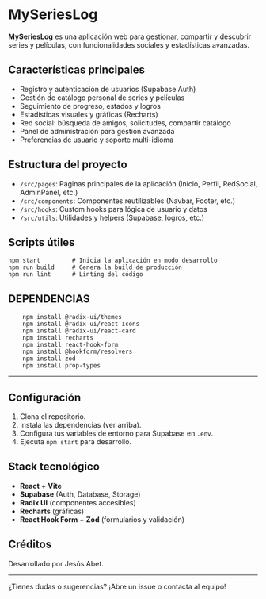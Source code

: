 
# MySeriesLog

**MySeriesLog** es una aplicación web para gestionar, compartir y descubrir series y películas, con funcionalidades sociales y estadísticas avanzadas.

## Características principales

- Registro y autenticación de usuarios (Supabase Auth)
- Gestión de catálogo personal de series y películas
- Seguimiento de progreso, estados y logros
- Estadísticas visuales y gráficas (Recharts)
- Red social: búsqueda de amigos, solicitudes, compartir catálogo
- Panel de administración para gestión avanzada
- Preferencias de usuario y soporte multi-idioma

## Estructura del proyecto

- `/src/pages`: Páginas principales de la aplicación (Inicio, Perfil, RedSocial, AdminPanel, etc.)
- `/src/components`: Componentes reutilizables (Navbar, Footer, etc.)
- `/src/hooks`: Custom hooks para lógica de usuario y datos
- `/src/utils`: Utilidades y helpers (Supabase, logros, etc.)

## Scripts útiles

```shell
npm start         # Inicia la aplicación en modo desarrollo
npm run build     # Genera la build de producción
npm run lint      # Linting del código
```

## DEPENDENCIAS

```shell
    npm install @radix-ui/themes
    npm install @radix-ui/react-icons
    npm install @radix-ui/react-card
    npm install recharts
    npm install react-hook-form
    npm install @hookform/resolvers
    npm install zod
    npm install prop-types

```

---

## Configuración

1. Clona el repositorio.
2. Instala las dependencias (ver arriba).
3. Configura tus variables de entorno para Supabase en `.env`.
4. Ejecuta `npm start` para desarrollo.

## Stack tecnológico

- **React** + **Vite**
- **Supabase** (Auth, Database, Storage)
- **Radix UI** (componentes accesibles)
- **Recharts** (gráficas)
- **React Hook Form** + **Zod** (formularios y validación)

## Créditos

Desarrollado por Jesús Abet.

---

¿Tienes dudas o sugerencias? ¡Abre un issue o contacta al equipo!
